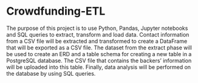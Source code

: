 # Crowdfunding-ETL

The purpose of this project is to use Python, Pandas, Jupyter notebooks and SQL queries to extract, transform and load data. Contact information from a CSV file will be extracted and transformed to create a DataFrame that will be exported as a CSV file. The dataset from the extract phase will be used to create an ERD and a table schema for creating a new table in a PostgreSQL database. The CSV file that contains the backers’ information will be uploaded into this table. Finally, data analysis will be performed on the database by using SQL queries.